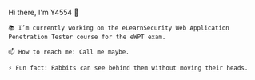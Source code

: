 Hi there, I'm Y4554 👋

    📚 I’m currently working on the eLearnSecurity Web Application Penetration Tester course for the eWPT exam.

    📫 How to reach me: Call me maybe.

    ⚡ Fun fact: Rabbits can see behind them without moving their heads.
